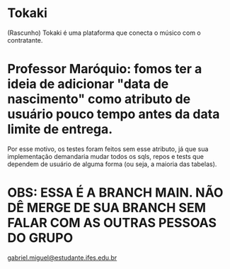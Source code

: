 # Tokaki
(Rascunho)
Tokaki é uma plataforma que conecta o músico com o contratante. 
# Professor Maróquio: fomos ter a ideia de adicionar "data de nascimento" como atributo de usuário pouco tempo antes da data limite de entrega.
Por esse motivo, os testes foram feitos sem esse atributo, já que sua implementação demandaria mudar todos os sqls, repos e tests que dependem de usuário de alguma forma (ou seja, a maioria das tabelas).

# OBS: ESSA É A BRANCH MAIN. NÃO DÊ MERGE DE SUA BRANCH SEM FALAR COM AS OUTRAS PESSOAS DO GRUPO
gabriel.miguel@estudante.ifes.edu.br
